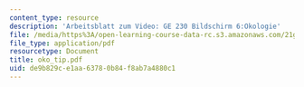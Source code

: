 ```yaml
---
content_type: resource
description: 'Arbeitsblatt zum Video: GE 230 Bildschirm 6:Okologie'
file: /media/https%3A/open-learning-course-data-rc.s3.amazonaws.com/21g-402-german-ii-spring-2005/de9b829ce1aa63780b84f8ab7a4880c1_oko_tip.pdf
file_type: application/pdf
resourcetype: Document
title: oko_tip.pdf
uid: de9b829c-e1aa-6378-0b84-f8ab7a4880c1
---
```

